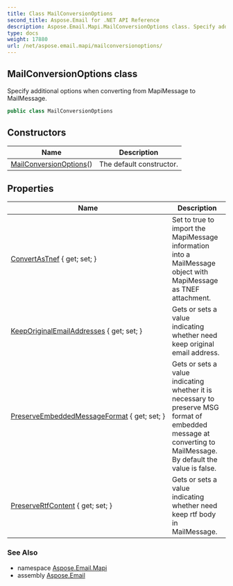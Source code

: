 ```yaml
---
title: Class MailConversionOptions
second_title: Aspose.Email for .NET API Reference
description: Aspose.Email.Mapi.MailConversionOptions class. Specify additional options when converting from MapiMessage to MailMessage
type: docs
weight: 17880
url: /net/aspose.email.mapi/mailconversionoptions/
---
```

## MailConversionOptions class

Specify additional options when converting from MapiMessage to MailMessage.

```csharp
public class MailConversionOptions
```

## Constructors

| Name | Description |
| --- | --- |
| [MailConversionOptions](mailconversionoptions/)() | The default constructor. |

## Properties

| Name | Description |
| --- | --- |
| [ConvertAsTnef](../../aspose.email.mapi/mailconversionoptions/convertastnef/) { get; set; } | Set to true to import the MapiMessage information into a MailMessage object with MapiMessage as TNEF attachment. |
| [KeepOriginalEmailAddresses](../../aspose.email.mapi/mailconversionoptions/keeporiginalemailaddresses/) { get; set; } | Gets or sets a value indicating whether need keep original email address. |
| [PreserveEmbeddedMessageFormat](../../aspose.email.mapi/mailconversionoptions/preserveembeddedmessageformat/) { get; set; } | Gets or sets a value indicating whether it is necessary to preserve MSG format of embedded message at converting to MailMessage. By default the value is false. |
| [PreserveRtfContent](../../aspose.email.mapi/mailconversionoptions/preservertfcontent/) { get; set; } | Gets or sets a value indicating whether need keep rtf body in MailMessage. |

### See Also

* namespace [Aspose.Email.Mapi](../../aspose.email.mapi/)
* assembly [Aspose.Email](../../)


